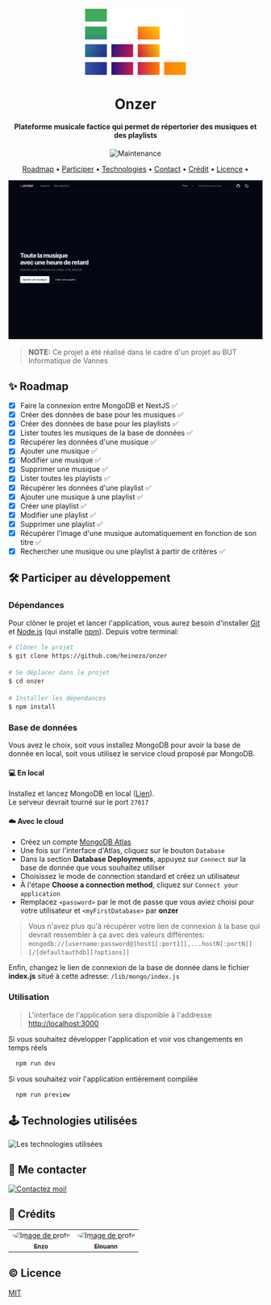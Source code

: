 <h1 align="center">
    <br>
    <a>
        <img src="/public/icon.svg" alt="Logo" width="200">
    </a>
    <br><br>
    Onzer
</h1>

<h4 align="center">Plateforme musicale factice qui permet de répertorier des musiques et des playlists</h4>

<p align="center">
  <img src="https://img.shields.io/badge/Non%20maintenu-f77f00" alt="Maintenance">
</p>

<p align="center">
  <a href="#✨-roadmap">Roadmap</a> •
  <a href="#🛠️-participer-au-développement">Participer</a> •
  <a href="#🕹️-technologies-utilisées">Technologies</a> •
  <a href="#👋-me-contacter">Contact</a> •
  <a href="#🤠-crédits">Crédit</a> •
  <a href="#©-licence">Licence</a> •
</p>

![Screenshot de l'application](/public/onzer.png)

> **NOTE:** Ce projet a été réalisé dans le cadre d'un projet au BUT Informatique de Vannes

## ✨ Roadmap

- [x]  Faire la connexion entre MongoDB et NextJS  ✅
- [x]  Créer des données de base pour les musiques ✅
- [x]  Créer des données de base pour les playlists ✅
- [x]  Lister toutes les musiques de la base de données ✅
- [x]  Récupérer les données d'une musique ✅
- [x]  Ajouter une musique ✅
- [x]  Modifier une musique ✅
- [x]  Supprimer une musique ✅
- [x]  Lister toutes les playlists ✅
- [x]  Récupérer les données d'une playlist ✅
- [x]  Ajouter une musique à une playlist ✅
- [x]  Créer une playlist ✅
- [x]  Modifier une playlist ✅
- [x]  Supprimer une playlist ✅
- [x]  Récupérer l'image d'une musique automatiquement en fonction de son titre ✅
- [x]  Rechercher une musique ou une playlist à partir de critères ✅

## 🛠️ Participer au développement

### Dépendances

Pour clôner le projet et lancer l'application, vous aurez besoin d'installer [Git](https://git-scm.com) et [Node.js](https://nodejs.org/en/download/) (qui installe [npm](http://npmjs.com)). Depuis votre terminal:

```bash
# Clôner le projet
$ git clone https://github.com/heinezo/onzer

# Se déplacer dans le projet
$ cd onzer

# Installer les dépendances
$ npm install
```

### Base de données

Vous avez le choix, soit vous installez MongoDB pour avoir la base de donnée en local, soit vous utilisez le service cloud proposé par MongoDB.

#### 💻 En local
Installez et lancez MongoDB en local ([Lien](https://www.mongodb.com/try/download/community)).<br>
Le serveur devrait tourné sur le port `27017`

#### ☁️ Avec le cloud
- Créez un compte [MongoDB Atlas](https://www.mongodb.com/cloud/atlas/register) 
- Une fois sur l'interface d'Atlas, cliquez sur le bouton `Database`
- Dans la section **Database Deployments**, appuyez sur `Connect` sur la base de donnée que vous souhaitez utiliser
- Choisissez le mode de connection standard et créez un utilisateur
- À l'étape **Choose a connection method**, cliquez sur `Connect your application`
- Remplacez `<password>` par le mot de passe que vous aviez choisi pour votre utilisateur et `<myFirstDatabase>` par **onzer**
  
> Vous n'avez plus qu'à récupérer votre lien de connexion à la base qui devrait ressembler à ça avec des valeurs différentes:
> `mongodb://[username:password@]host1[:port1][,...hostN[:portN]][/[defaultauthdb][?options]]` 

Enfin, changez le lien de connexion de la base de donnée dans le fichier **index.js** situé à cette adresse: `/lib/mongo/index.js`

### Utilisation
> L'interface de l'application sera disponible à l'addresse [http://localhost:3000](http://localhost:3000)

Si vous souhaitez développer l'application et voir vos changements en temps réels
```bash
  npm run dev
```

Si vous souhaitez voir l'application entièrement compilée
```bash
  npm run preview
```

## 🕹️ Technologies utilisées

<img src="https://skillicons.dev/icons?i=react,tailwind,nextjs,mongodb" alt="Les technologies utilisées" />

## 👋 Me contacter

<a href="https://discordapp.com/users/enzolefrigo" target="_blank">
    <img src="https://skillicons.dev/icons?i=discord" alt="Contactez moi!">
</a>

## 🤠 Crédits

<table>
    <tr>
        <td align="center">
            <a href="https://github.com/HeineZo">
                <img src="https://avatars.githubusercontent.com/u/85509892?v=4" width="100px;" alt="Image de profil" style="border-radius: 100%"/>
                <br />
                <sub><b>Enzo</b></sub>
            </a>
        </td>
        <td align="center">
            <a href="https://github.com/elucas0">
                <img src="https://avatars.githubusercontent.com/u/78381830?v=4" width="100px;" alt="Image de profil" style="border-radius: 100%"/>
                <br />
                <sub><b>Elouann</b></sub>
            </a>
        </td>
    </tr>
</table>

## © Licence

[MIT](LICENSE)
